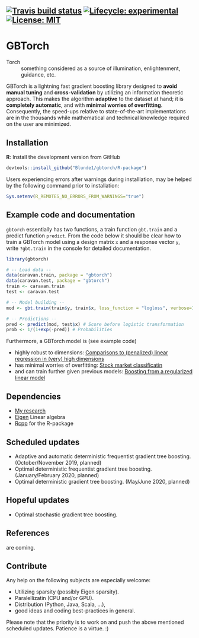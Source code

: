 <!-- badges: start -->
[![Travis build status](https://travis-ci.org/Blunde1/gbtorch.svg?branch=master)](https://travis-ci.org/Blunde1/gbtorch)
[![Lifecycle: experimental](https://img.shields.io/badge/lifecycle-experimental-orange.svg)](https://www.tidyverse.org/lifecycle/#experimental)
[![License:
MIT](https://img.shields.io/badge/License-MIT-yellow.svg)](https://opensource.org/licenses/MIT)
---------

# GBTorch

<dl>
  <dt>Torch</dt>
  <dd>something considered as a source of illumination, enlightenment, guidance, etc.
    </dd>
</dl>

GBTorch is a lightning fast gradient boosting library designed to **avoid manual tuning** and **cross-validation** by utilizing an information theoretic approach.
This makes the algorithm **adaptive** to the dataset at hand; it is **completely automatic**, and with **minimal worries of overfitting**.
Consequently, the speed-ups relative to state-of-the-art implementations are in the thousands while mathematical and technical knowledge required on the user are minimized.


## Installation

**R**: Install the development version from GitHub
```r
devtools::install_github("Blunde1/gbtorch/R-package")
```
Users experiencing errors after warnings during installlation, may be helped by the following command prior to installation:

```r
Sys.setenv(R_REMOTES_NO_ERRORS_FROM_WARNINGS="true")
```

## Example code and documentation

`gbtorch` essentially has two functions, a train function `gbt.train` and a predict function `predict`.
From the code below it should be clear how to train a GBTorch model using a design matrix `x` and a response vector `y`, write `?gbt.train` in the console for detailed documentation. 
```r
library(gbtorch)

# -- Load data --
data(caravan.train, package = "gbtorch")
data(caravan.test, package = "gbtorch")
train <- caravan.train
test <- caravan.test

# -- Model building --
mod <- gbt.train(train$y, train$x, loss_function = "logloss", verbose=10)

# -- Predictions --
pred <- predict(mod, test$x) # Score before logistic transformation
prob <- 1/(1+exp(-pred)) # Probabilities
```

Furthermore, a GBTorch model is (see example code)

- highly robust to dimensions: [Comparisons to (penalized) linear regression in (very) high dimensions](R-package/demo/gbt-high-dim.R)
- has minimal worries of overfitting: [Stock market classificatin](R-package/demo/stock-market-classification.R)
- and can train further given previous models: [Boosting from a regularized linear model](R-package/demo/boost-from-predictions.R)



## Dependencies

- [My research](https://berentlunde.netlify.com/) 
- [Eigen](http://eigen.tuxfamily.org/index.php?title=Main_Page) Linear algebra
- [Rcpp](https://github.com/RcppCore/Rcpp) for the R-package

## Scheduled updates

- Adaptive and automatic deterministic frequentist gradient tree boosting. (October/November 2019, planned)
- Optimal deterministic frequentist gradient tree boosting. (January/February 2020, planned)
- Optimal deterministic gradient tree boosting. (May/June 2020, planned)

## Hopeful updates

- Optimal stochastic gradient tree boosting.

## References
are coming.

## Contribute

Any help on the following subjects are especially welcome:

- Utilizing sparsity (possibly Eigen sparsity).
- Paralellizatin (CPU and/or GPU).
- Distribution (Python, Java, Scala, ...),
- good ideas and coding best-practices in general.

Please note that the priority is to work on and push the above mentioned scheduled updates. Patience is a virtue. :)
